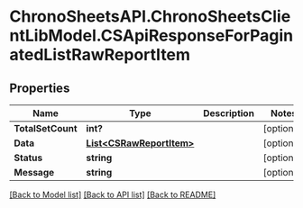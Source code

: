 # ChronoSheetsAPI.ChronoSheetsClientLibModel.CSApiResponseForPaginatedListRawReportItem
## Properties

Name | Type | Description | Notes
------------ | ------------- | ------------- | -------------
**TotalSetCount** | **int?** |  | [optional] 
**Data** | [**List&lt;CSRawReportItem&gt;**](CSRawReportItem.md) |  | [optional] 
**Status** | **string** |  | [optional] 
**Message** | **string** |  | [optional] 

[[Back to Model list]](../README.md#documentation-for-models) [[Back to API list]](../README.md#documentation-for-api-endpoints) [[Back to README]](../README.md)

